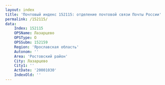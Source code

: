 ```yaml
---
layout: index
title: 'Почтовый индекс 152115: отделение почтовой связи Почты России'
permalink: /152115/
data:
    Index: 152115
    OPSName: Лазарцево
    OPSType: О
    OPSSubm: 152159
    Region: 'Ярославская область'
    Autonom: ''
    Area: 'Ростовский район'
    City: Лазарцево
    City1: ''
    ActDate: '20001030'
    IndexOld: ''
---
```

